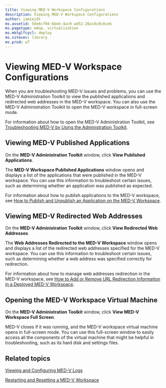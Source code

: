 ```yaml
---
title: Viewing MED-V Workspace Configurations
description: Viewing MED-V Workspace Configurations
author: jamiejdt
ms.assetid: 5de6cf04-6beb-4ac9-ad52-26ac8c0c8ce6
ms.pagetype: mdop, virtualization
ms.mktglfcycl: deploy
ms.sitesec: library
ms.prod: w7
---
```



# Viewing MED-V Workspace Configurations


When you are troubleshooting MED-V issues and problems, you can use the MED-V Administration Toolkit to view the published applications and redirected web addresses in the MED-V workspace. You can also use the MED-V Administration Toolkit to open the MED-V workspace in full-screen mode.

For information about how to open the MED-V Administration Toolkit, see [Troubleshooting MED-V by Using the Administration Toolkit](troubleshooting-med-v-by-using-the-administration-toolkit.md).

## Viewing MED-V Published Applications


On the **MED-V Administration Toolkit** window, click **View Published Applications**.

The **MED-V Workspace Published Applications** window opens and displays a list of the applications that were published in the MED-V workspace. You can use this information to troubleshoot certain issues, such as determining whether an application was published as expected.

For information about how to publish applications to the MED-V workspace, see [How to Publish and Unpublish an Application on the MED-V Workspace](how-to-publish-and-unpublish-an-application-on-the-med-v-workspace.md).

## Viewing MED-V Redirected Web Addresses


On the **MED-V Administration Toolkit** window, click **View Redirected Web Addresses**.

The **Web Addresses Redirected to the MED-V Workspace** window opens and displays a list of the redirected web addresses specified for the MED-V workspace. You can use this information to troubleshoot certain issues, such as determining whether a web address was specified correctly for redirection.

For information about how to manage web addresses redirection in the MED-V workspace, see [How to Add or Remove URL Redirection Information in a Deployed MED-V Workspace](how-to-add-or-remove-url-redirection-information-in-a-deployed-med-v-workspace.md).

## <a href="" id="bkmk-fullscreen"></a>Opening the MED-V Workspace Virtual Machine


On the **MED-V Administration Toolkit** window, click **View MED-V Workspace Full Screen**.

MED-V closes if it was running, and the MED-V workspace virtual machine opens in full-screen mode. You can use this full-screen window to easily access all the components of the virtual machine that might be helpful in troubleshooting, such as its hard disk and settings files.

## Related topics


[Viewing and Configuring MED-V Logs](viewing-and-configuring-med-v-logs.md)

[Restarting and Resetting a MED-V Workspace](restarting-and-resetting-a-med-v-workspace.md)

 

 





